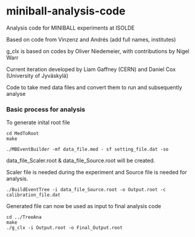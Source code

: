 # miniball-analysis-code
Analysis code for MINIBALL experiments at ISOLDE

Based on code from Vinzenz and Andrés (add full names, institutes)

g_clx is based on codes by Oliver Niedemeier, with contributions by Nigel Warr

Current iteration developed by Liam Gaffney (CERN) and Daniel Cox (University of Jyväskylä)

Code to take med data files and convert them to run and subsequently analyse

### Basic process for analysis

To generate inital root file
```
cd MedToRoot
make

./MBEventBuilder -mf data_file.med - sf setting_file.dat -so
```
data_file_Scaler.root & data_file_Source.root will be created.

Scaler file is needed during the experiment and Source file is needed for analysis.

```
./BuildEventTree -i data_file_Source.root -o Output.root -c calibration_file.dat
```

Generated file can now be used as input to final analysis code

```
cd ../TreeAna
make
./g_clx -i Output.root -o Final_Output.root
```


